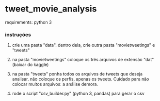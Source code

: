 # tweet_movie_analysis

requirements: python 3


### instruções

1. crie uma pasta "data". dentro dela, crie outra pasta "movietweetings" e "tweets"

2. na pasta "movietweetings" coloque os três arquivos de extensão "dat" (baixar do kaggle)

3. na pasta "tweets" ponha todos os arquivos de tweets que deseja analisar. não coloque os perfis, apenas os tweets. Cuidado para não colocar muitos arquivos: a análise demora.

4. rode o script "csv_builder.py" (python 3, pandas) para gerar o csv